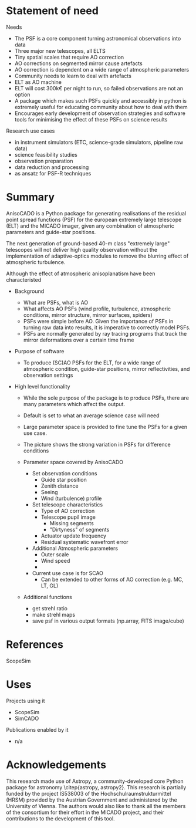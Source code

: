 # Statement of need
<!-- 
A clear Statement of Need that illustrates the research purpose of the software.
We also require that authors explain the research applications of the software. 
-->

Needs
- The PSF is a core component turning astronomical observations into data
- Three major new telescopes, all ELTS
- Tiny spatial scales that require AO correction
- AO corrections on segmented mirror cause artefacts
- AO correction is dependent on a wide range of atmospheric parameters
- Community needs to learn to deal with artefacts
- ELT as AO machine
- ELT will cost 300k€ per night to run, so failed observations are not an option
- A package which makes such PSFs quickly and accessibly in python is extremely useful for educating community about how to deal with them
- Encourages early development of observation strategies and software tools for minimising the effect of these PSFs on science results

Research use cases
- in instrument simulators (ETC, science-grade simulators, pipeline raw data)
- science feasibility studies
- observation preparation
- data reduction and processing
- as ansatz for PSF-R techniques


# Summary
<!-- 
A summary describing the high-level functionality and purpose of the software for a diverse, non-specialist audience. 
For this reason, we require that authors include in the paper some sentences that explain the software functionality and domain of use to a non-specialist reader.

- where to find documentation
-->

AnisoCADO is a Python package for generating realisations of the residual point 
spread functions (PSF) for the european extremely large telescope (ELT) and the 
MICADO imager, given any combination of atmospheric parameters and guide-star 
positions.



The next generation of ground-based 40-m class "extremely large" telescopes will 
not deliver high quality observation without the implementation of 
adaptive-optics modules to remove the blurring effect of atmospheric turbulence.

Although the effect of atmospheric anisoplanatism have been characteristed




- Background
    - What are PSFs, what is AO
    - What affects AO PSFs (wind profile, turbulence, atmospheric conditions, mirror structure, mirror surfaces, spiders)
    - PSFs were simple before AO. Given the importance of PSFs in turning raw data into results, it is imperative to correctly model PSFs.
    - PSFs are normally generated by ray tracing programs that track the mirror deformations over a certain time frame
    
- Purpose of software
    - To produce (SC)AO PSFs for the ELT, for a wide range of atmospheric condition, guide-star positions, mirror reflectivities, and observation settings 
        
- High level functionality
    - While the sole purpose of the package is to produce PSFs, there are many parameters which affect the output. 
    - Default is set to what an average science case will need
    - Large parameter space is provided to fine tune the PSFs for a given use case.
    - The picture shows the strong variation in PSFs for difference conditions 
    
    - Parameter space covered by AnisoCADO 
        - Set observation conditions
            - Guide star position
            - Zenith distance
            - Seeing
            - Wind (turbulence) profile
        - Set telescope characteristics 
            - Type of AO correction
            - Telescope pupil image
                - Missing segments
                - "Dirtyness" of segments
            - Actuator update frequency
            - Residual systematic wavefront error 
        - Additional Atmospheric parameters
            - Outer scale
            - Wind speed
            - 
        - Current use case is for SCAO
            - Can be extended to other forms of AO correction (e.g. MC, LT, GL)
        
    - Additional functions
        - get strehl ratio
        - make strehl maps
        - save psf in various output formats (np.array, FITS image/cube)


# References
<!--
A list of key references, including to other software addressing related needs.
-->

ScopeSim




# Uses
<!--
Mention (if applicable) a representative set of past or ongoing research projects using the software and recent scholarly publications enabled by it.
-->

Projects using it
- ScopeSim
- SimCADO

Publications enabled by it 
- n/a

# Acknowledgements
<!--
Acknowledgement of any financial support.
-->

This research made use of Astropy, a community-developed core Python package for astronomy \citep{astropy, astropy2}. 
This research is partially funded by the project IS538003 of the Hochschulraumstrukturmittel (HRSM) provided by the Austrian Government and administered by the University of Vienna. The authors would also like to thank all the members of the consortium for their effort in the MICADO project, and their contributions to the development of this tool.